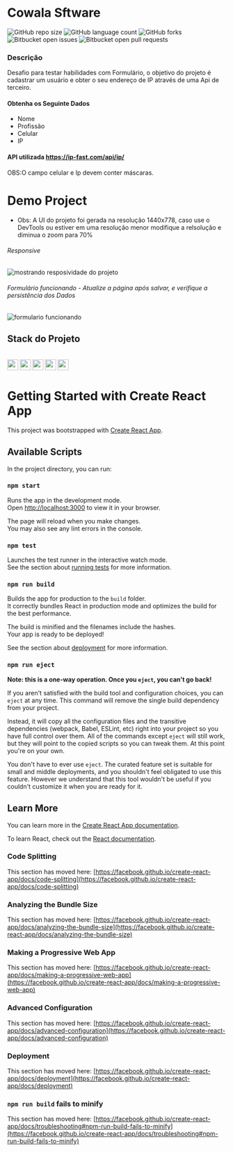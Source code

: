 # Cowala Sftware

<!---Esses são exemplos. Veja https://shields.io para outras pessoas ou para personalizar este conjunto de escudos. Você pode querer incluir dependências, status do projeto e informações de licença aqui--->

![GitHub repo size](https://img.shields.io/github/repo-size/EricSampaio-Js/Desafio_Cowala?style=for-the-badge)
![GitHub language count](https://img.shields.io/github/languages/count/EricSampaio-Js/Desafio_Cowala?style=for-the-badge)
![GitHub forks](https://img.shields.io/github/forks/EricSampaio-Js/Desafio_Cowala?style=for-the-badge)
![Bitbucket open issues](https://img.shields.io/bitbucket/issues/EricSampaio-Js/Desafio_Cowala?style=for-the-badge)
![Bitbucket open pull requests](https://img.shields.io/bitbucket/pr-raw/EricSampaio-Js/Desafio_Cowala?style=for-the-badge)
<!-- <img src="https://img.shields.io/github/repo-size/EricSampaio-Js/Desafio_Cowala?style=for-the-badge"/> -->

### Descrição
Desafio para testar habilidades com Formulário, o objetivo do projeto é cadastrar um usuário e obter o seu endereço de IP através de uma Api de terceiro.

#### Obtenha os Seguinte Dados
<ul>
    <li>Nome</li>
    <li>Profissão</li>
    <li>Celular</li>
    <li>IP</li>
</ul>

#### API utilizada  https://ip-fast.com/api/ip/

OBS:O campo celular e Ip devem conter máscaras.

# Demo Project
- Obs: A UI do projeto foi gerada na resolução 1440x778, caso use o DevTools ou estiver em uma resolução menor modifique a relsolução e diminua o zoom para 70%

###### Responsive
<img src="https://user-images.githubusercontent.com/42781728/151378966-8fd232e4-ec1c-452f-ab7e-cb3ea3a4328a.gif" alt="mostrando resposividade do projeto">



###### Formulário funcionando - Atualize a página após salvar, e verifique a persistência dos Dados
<img src="https://user-images.githubusercontent.com/42781728/151379364-48bb3209-1c49-4740-8266-4641284c1a88.gif" alt="formulario funcionando">


## Stack do Projeto



<div style="display: inline_block"><br>
    <img height="25" src="https://img.shields.io/badge/HTML5-E34F26?style=for-the-badge&logo=html5&logoColor=white">
    <img height="25" src="https://img.shields.io/badge/CSS3-1572B6?style=for-the-badge&logo=css3&logoColor=white">
    <img height="25"
        src="https://img.shields.io/badge/JavaScript-F7DF1E?style=for-the-badge&logo=javascript&logoColor=black">
    <img height="25"
        src="https://img.shields.io/badge/styled--components-DB7093?style=for-the-badge&logo=styled-components&logoColor=white">
    <img height="25" src="https://img.shields.io/badge/React-20232A?style=for-the-badge&logo=react&logoColor=61DAFB">
 

# Getting Started with Create React App

This project was bootstrapped with [Create React App](https://github.com/facebook/create-react-app).

## Available Scripts

In the project directory, you can run:

### `npm start`

Runs the app in the development mode.\
Open [http://localhost:3000](http://localhost:3000) to view it in your browser.

The page will reload when you make changes.\
You may also see any lint errors in the console.

### `npm test`

Launches the test runner in the interactive watch mode.\
See the section about [running tests](https://facebook.github.io/create-react-app/docs/running-tests) for more information.

### `npm run build`

Builds the app for production to the `build` folder.\
It correctly bundles React in production mode and optimizes the build for the best performance.

The build is minified and the filenames include the hashes.\
Your app is ready to be deployed!

See the section about [deployment](https://facebook.github.io/create-react-app/docs/deployment) for more information.

### `npm run eject`

**Note: this is a one-way operation. Once you `eject`, you can't go back!**

If you aren't satisfied with the build tool and configuration choices, you can `eject` at any time. This command will remove the single build dependency from your project.

Instead, it will copy all the configuration files and the transitive dependencies (webpack, Babel, ESLint, etc) right into your project so you have full control over them. All of the commands except `eject` will still work, but they will point to the copied scripts so you can tweak them. At this point you're on your own.

You don't have to ever use `eject`. The curated feature set is suitable for small and middle deployments, and you shouldn't feel obligated to use this feature. However we understand that this tool wouldn't be useful if you couldn't customize it when you are ready for it.

## Learn More

You can learn more in the [Create React App documentation](https://facebook.github.io/create-react-app/docs/getting-started).

To learn React, check out the [React documentation](https://reactjs.org/).

### Code Splitting

This section has moved here: [https://facebook.github.io/create-react-app/docs/code-splitting](https://facebook.github.io/create-react-app/docs/code-splitting)

### Analyzing the Bundle Size

This section has moved here: [https://facebook.github.io/create-react-app/docs/analyzing-the-bundle-size](https://facebook.github.io/create-react-app/docs/analyzing-the-bundle-size)

### Making a Progressive Web App

This section has moved here: [https://facebook.github.io/create-react-app/docs/making-a-progressive-web-app](https://facebook.github.io/create-react-app/docs/making-a-progressive-web-app)

### Advanced Configuration

This section has moved here: [https://facebook.github.io/create-react-app/docs/advanced-configuration](https://facebook.github.io/create-react-app/docs/advanced-configuration)

### Deployment

This section has moved here: [https://facebook.github.io/create-react-app/docs/deployment](https://facebook.github.io/create-react-app/docs/deployment)

### `npm run build` fails to minify

This section has moved here: [https://facebook.github.io/create-react-app/docs/troubleshooting#npm-run-build-fails-to-minify](https://facebook.github.io/create-react-app/docs/troubleshooting#npm-run-build-fails-to-minify)

